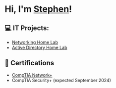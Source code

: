 <h1>Hi, I'm <a href="https://linkedin.com/in/stephendanisc/">Stephen</a>!</h1>

<h2>💻 IT Projects:</h2>

- [Networking Home Lab](https://github.com/sdanisc/networking-lab)
- [Active Directory Home Lab](https://github.com/sdanisc/ad-lab)

<h2>📜 Certifications</h2>

- [CompTIA Network+](https://www.credly.com/badges/fa89fc2d-1284-4485-8ed2-07177a4c6ceb/public_url) 
- CompTIA Security+ (expected September 2024)

<!--
**sdanisc/sdanisc** is a ✨ _special_ ✨ repository because its `README.md` (this file) appears on your GitHub profile.

Here are some ideas to get you started:

- 🔭 I’m currently working on ...
- 🌱 I’m currently learning ...
- 👯 I’m looking to collaborate on ...
- 🤔 I’m looking for help with ...
- 💬 Ask me about ...
- 📫 How to reach me: ...
- 😄 Pronouns: ...
- ⚡ Fun fact: ...
-->
